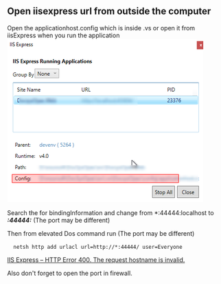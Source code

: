 ## Open iisexpress url from outside the computer
Open the applicationhost.config which is inside .vs or open it from iisExpress when you run the application 
![enter image description here](images/iisexpress.png)

Search the for bindingInformation and change from *:44444:localhost to  ***:44444:*** (The port may be different)

Then from elevated Dos command run (The port may be different)

      netsh http add urlacl url=http://*:44444/ user=Everyone


[IIS Express – HTTP Error 400. The request hostname is invalid.](https://blog.binarybits.net/iis-express-http-error-400-the-request-hostname-is-invalid/)

Also don't forget to open the port in firewall.
